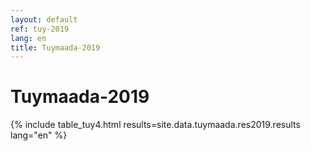 ```yaml
---
layout: default
ref: tuy-2019
lang: en
title: Tuymaada-2019
---
```

# Tuymaada-2019

{% include table_tuy4.html results=site.data.tuymaada.res2019.results lang="en" %}
